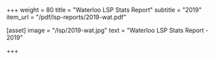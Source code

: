 +++
weight = 80
title = "Waterloo LSP Stats Report"
subtitle = "2019"
item_url = "/pdf/lsp-reports/2019-wat.pdf"


[asset]
  image = "/lsp/2019-wat.jpg"
  text = "Waterloo LSP Stats Report - 2019"


+++

